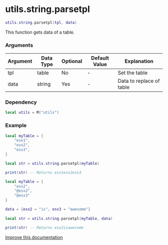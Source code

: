 # utils.string.parsetpl

```lua
utils.string.parsetpl(tpl, data)
```
This function gets data of a table.

### Arguments
| Argument      | Data Type | Optional | Default Value | Explanation |
|---------------|-----------|----------|---------------|-------------|
| tpl | table | No | - | Set the table |
| data | string    | Yes | - | Data to replace of table |

### Dependency
```lua
local utils = M("utils")
```

### Example
```lua
local myTable = {
	"esx1",
	"esx2",
	"esx3",
}

local str = utils.string.parsetpl(myTable)

print(str) -- Returns esx1esx2esx3
```
```lua
local myTable = {
	"esx2",
	"@esx2",
	"@esx3"
}

data = {esx2 = "is", esx3 = "awesome"}
	
local str = utils.string.parsetpl(myTable, data)

print(str) -- Returns esx2isawesome
```

[Improve this documentation](https://github.com/esx-framework/esx-framework.github.io/blob/development/docs/es_extended2/common/functions/string/parsetpl.md)